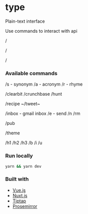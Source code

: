 # type

Plain-text interface



Use commands to interact with api


/

/

/


### Available commands


/s - synonym
/a - acronym
/r - rhyme


/clearbit
/crunchbase
/hunt

/recipe
~/tweet~


/inbox - gmail inbox
/e - send
/n
/rm

/pub




/theme








/h1
/h2
/h3
/b
/i
/u







### Run locally

```bash
yarn && yarn dev
```




### Built with
- [Vue.js](https://vuejs.org/)
- [Nuxt.js](https://nuxtjs.org)
- [Tiptap](https://tiptap.scrumpy.io/)
- [Prosemirror](https://prosemirror.net/)


